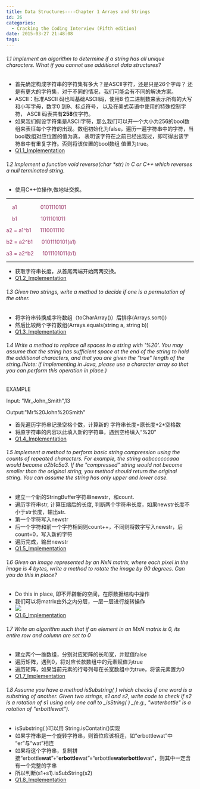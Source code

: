 ```yaml
---
title: Data Structures----Chapter 1 Arrays and Strings
id: 26
categories:
  - Cracking the Coding Interview (Fifth edition)
date: 2015-03-27 21:48:08
tags:
---
```


###### 1.1 Implement an algorithm to determine if a string has all unique characters. What if you cannot use additional data structures?

*   首先确定构成字符串的字符集有多大？是ASCII字符，还是只是26个字母？ 还是有更大的字符集，对于不同的情况，我们可能会有不同的解决方案。
*   ASCII：标准ASCII 码也叫基础ASCII码，使用8 位二进制数来表示所有的大写和小写字母，数字0 到9、标点符号， 以及在美式英语中使用的特殊控制字符， ASCII 码表共有**258**位字符。
*   如果我们假设字符集是ASCII字符，那么我们可以开一个大小为256的bool数组来表征每个字符的出现。数组初始化为false，遍历一遍字符串中的字符，当bool数组对应位置的值为真， 表明该字符在之前已经出现过，即可得出该字符串中有重复字符。否则将该位置的bool数组 值置为true。
*   [Q1.1_Implementation](https://github.com/godlzr/CrackingCodingInterview/blob/master/src/com/ArrayString/DataStructures/stringHelper.java "Implementation")

###### 1.2 Implement a function void reverse(char *str) in C or C++ which reverses a null terminated string.

*   使用C++位操作,做地址交换。

* * *

<span style="color:#993366;">    a1                0101110101</span>

<span style="color:#993366;">    b1                1011101011</span>

<span style="color:#993366;">a2 = a1^b1      1110011110</span>

<span style="color:#993366;">b2 = a2^b1      0101110101(a1)</span>

<span style="color:#993366;">a3 = a2^b2      1011101011(b1)</span>

* * *

*   获取字符串长度，从首尾两端开始两两交换。
*   [Q1.2_Implementation](https://github.com/godlzr/CrackingCodingInterviewCpp/blob/master/CrackingCodingInterviewCpp/stringHelper.cpp "Q1.2_Imp")

###### 1.3 Given two strings, write a method to decide if one is a permutation of the other.

*   将字符串转换成字符数组（toCharArray()）后排序(Arrays.sort())
*   然后比较两个字符数组(Arrays.equals(string a, string b))
*   [Q1.3_Implementation](https://github.com/godlzr/CrackingCodingInterview/blob/master/src/com/ArrayString/DataStructures/stringHelper.java "Implementation")

###### 1.4 Write a method to replace all spaces in a string with '%20'. You may assume that the string has sufficient space at the end of the string to hold the additional characters, and that you are given the "true" length of the string.(Note: if implementing in Java, please use a character array so that you can perform this operation in place.)

EXAMPLE

Input: "Mr_John_Smith",13

Output:"Mr%20John%20Smith"

*   首先遍历字符串记录空格个数，计算新的 字符串长度=原长度+2*空格数
*   将原字符串的内容以此填入新的字符串，遇到空格填入“%20”
*   [Q1.4_Implementation](https://github.com/godlzr/CrackingCodingInterview/blob/master/src/com/ArrayString/DataStructures/stringHelper.java "Implementation")

###### 1.5 Implement a method to perform basic string compression using the counts of repeated characters. For example, the string aabccccccaaa would become a2b1c5a3\. If the "compressed" string would not become smaller than the original string, you method should return the original string. You can assume the string has only upper and lower case.

*   建立一个新的StringBuffer字符串newstr，和count.
*   遍历字符串str, 计算压缩后的长度, 判断两个字符串长度，如果newstr长度不小于str长度，输出str.
*   第一个字符写入newstr
*   后一个字符和前一个字符相同则count++，不同则将数字写入newstr，后count=0，写入新的字符
*   遍历完成，输出newstr
*   [Q1.5_Implementation](https://github.com/godlzr/CrackingCodingInterview/blob/master/src/com/ArrayString/DataStructures/stringHelper.java "Implementation")

###### 1.6 Given an image represented by an NxN matrix, where each pixel in the image is 4 bytes, write a method to rotate the image by 90 degrees. Can you do this in place?

*   Do this in place, 即不开辟新的空间，在原数据结构中操作
*   我们可以将matrix由外之内分层，一层一层进行旋转操作
*   ![](https://lh5.googleusercontent.com/-PYq_I9DzGWo/VRnY2DG2GHI/AAAAAAAAANc/k3vpW6fQHaI/w1258-h1230-no/IMG_20150330_191308~2.jpg)
*   [Q1.6_Implementation](https://github.com/godlzr/CrackingCodingInterview/blob/master/src/com/ArrayString/DataStructures/matrixHelper.java)

###### 1.7 Write an algorithm such that if an element in an MxN matrix is 0, its entire row and column are set to 0

*   建立两个一维数组，分别对应矩阵的长和宽，并赋值false
*   遍历矩阵，遇到0，将对应长款数组中的元素赋值为true
*   遍历矩阵，如果当前元素的行号列号在长宽数组中为true，将该元素置为0
*   [Q1.7_Implementation](https://github.com/godlzr/CrackingCodingInterview/blob/master/src/com/ArrayString/DataStructures/matrixHelper.java)

###### 1.8 Assume you have a method _isSubstring( )_ which checks if one word is a substring of another. Given two strings, s1 and s2, write code to check if s2 is a rotation of s1 using only one call to _isString( ) _(e.g., "waterbottle" is a rotation of "erbottlewat").

*   isSubstring( )可以用 String.isContatin()实现
*   如果字符串是一个旋转字符串，则首位应该相连，如“erbottlewat”中 “er”与“wat”相连
*   如果将这个字符串，复制拼接“erbottle**wat**”+“**erbottle**wat”=“erbottle**waterbottle**wat”，则其中一定含有一个完整的字串
*   所以判断(s1+s1).isSubString(s2)
*   [Q1.8_Implementation](https://github.com/godlzr/CrackingCodingInterview/blob/master/src/com/ArrayString/DataStructures/stringHelper.java "im")